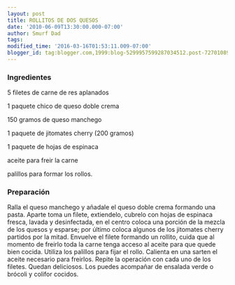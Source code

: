 ```yaml
---
layout: post
title: ROLLITOS DE DOS QUESOS
date: '2010-06-09T13:30:00.000-07:00'
author: Smurf Dad
tags: 
modified_time: '2016-03-16T01:53:11.009-07:00'
blogger_id: tag:blogger.com,1999:blog-5299957599287034512.post-727010897868005220
---
```


<h3>Ingredientes</h3>

5 filetes de carne de res aplanados

1 paquete chico de queso doble crema

150 gramos de queso manchego

1 paquete de jitomates cherry (200 gramos)

1 paquete de hojas de espinaca

aceite para freir la carne

palillos para formar los rollos.

<h3>Preparación</h3>

Ralla el queso manchego y añadale el queso doble crema formando una pasta. Aparte toma un filete, extiendelo, cubrelo con hojas de espinaca fresca, lavada y desinfectada, en el centro coloca una porción de la mezcla de los quesos y esparse; por último coloca algunos de los jitomates cherry partidos por la mitad. Envuelve el filete formando un rollito, cuida que al momento de freirlo toda la carne tenga acceso al aceite para que quede bien cocida. Utiliza los palillos para fijar el rollo. Calienta en una sarten el aceite necesario para freirlos. Repite la operación con cada uno de los filetes. Quedan deliciosos. Los puedes acompañar de ensalada verde o brócoli y colifor cocidos.

